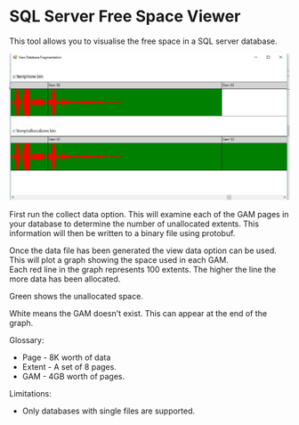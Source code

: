 # SQL Server Free Space Viewer

This tool allows you to visualise the free space in a SQL server database.

![Graph](graph.jpg "Graph")

First run the collect data option.  This will examine each of the GAM pages in your database to determine the number of unallocated extents.  This information will then be written to a binary file using protobuf.

Once the data file has been generated the view data option can be used.  This will plot a graph showing the space used in each GAM.  
Each red line in the graph represents 100 extents.  The higher the line the more data has been allocated.

Green shows the unallocated space.

White means the GAM doesn't exist.  This can appear at the end of the graph.


Glossary:
* Page - 8K worth of data
* Extent  - A set of 8 pages.
* GAM - 4GB worth of pages.

Limitations:
* Only databases with single files are supported.
